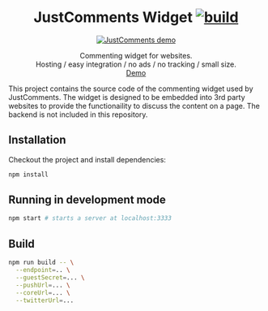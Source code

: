 <h1 align="center">
  JustComments Widget
  <a href="https://travis-ci.org/JustComments/widget"><img src="https://travis-ci.org/JustComments/widget.svg?branch=master" alt="build"></a>
</h1>
<p align="center">
  <a href="https://just-comments.com/demo.html"> <img src="https://just-comments.com/static/screencast-c87b09b94fd7e1d0fc23a4462bc42f3f.gif" alt="JustComments demo"> </a>
</p>
<p align="center">
  Commenting widget for websites. <br />Hosting / easy integration / no ads / no tracking / small size.<br /><a href="https://just-comments.com/demo.html">Demo</a>
</p>



This project contains the source code of the commenting widget used by
JustComments. The widget is designed to be embedded into 3rd party websites to
provide the functionaility to discuss the content on a page. The backend is not
included in this repository.

## Installation

Checkout the project and install dependencies:

```sh
npm install
```

## Running in development mode

```sh
npm start # starts a server at localhost:3333
```

## Build

```sh
npm run build -- \
  --endpoint=.. \
  --guestSecret=... \
  --pushUrl=... \
  --coreUrl=... \
  --twitterUrl=...
```

